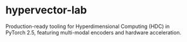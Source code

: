# hypervector-lab
Production-ready tooling for Hyperdimensional Computing (HDC) in PyTorch 2.5, featuring multi-modal encoders and hardware acceleration.
